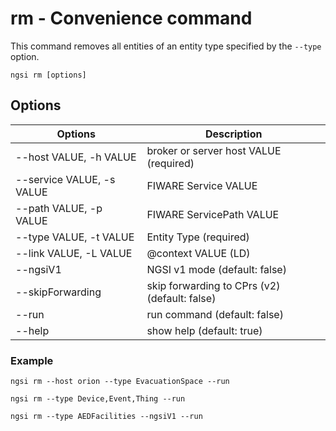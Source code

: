 # rm - Convenience command

This command removes all entities of an entity type specified by the `--type` option.

```console
ngsi rm [options]
```

## Options

| Options                   | Description                                   |
| ------------------------- | --------------------------------------------- |
| --host VALUE, -h VALUE    | broker or server host VALUE (required)        |
| --service VALUE, -s VALUE | FIWARE Service VALUE                          |
| --path VALUE, -p VALUE    | FIWARE ServicePath VALUE                      |
| --type VALUE, -t VALUE    | Entity Type (required)                        |
| --link VALUE, -L VALUE    | @context VALUE (LD)                           |
| --ngsiV1                  | NGSI v1 mode (default: false)                 |
| --skipForwarding          | skip forwarding to CPrs (v2) (default: false) |
| --run                     | run command (default: false)                  |
| --help                    | show help (default: true)                     |

### Example

```console
ngsi rm --host orion --type EvacuationSpace --run
```

```console
ngsi rm --type Device,Event,Thing --run 
```

```console
ngsi rm --type AEDFacilities --ngsiV1 --run 
```
